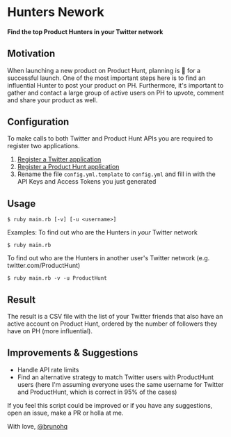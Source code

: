 # Hunters Nework
#### Find the top Product Hunters in your Twitter network

## Motivation
When launching a new product on Product Hunt, planning is 🔑 for a successful launch. 
One of the most important steps here is to find an influential Hunter to post your product on PH. Furthermore, it's important to gather and contact a large group of active users on PH to upvote, comment and share your product as well.

## Configuration
To make calls to both Twitter and Product Hunt APIs you are required to register two applications.

1. [Register a Twitter application](https://apps.twitter.com/) 
2. [Register a Product Hunt application](https://www.producthunt.com/v1/oauth/applications) 
3. Rename the file `config.yml.template` to `config.yml` and fill in with the API Keys and Access Tokens you just generated

## Usage

    $ ruby main.rb [-v] [-u <username>]

Examples:
To find out who are the Hunters in *your* Twitter network

    $ ruby main.rb

To find out who are the Hunters in another user's Twitter network (e.g. twitter.com/ProductHunt)

    $ ruby main.rb -v -u ProductHunt

## Result
The result is a CSV file with the list of your Twitter friends that also have an active account on Product Hunt, ordered by the number of followers they have on PH (more influential).

## Improvements & Suggestions
- Handle API rate limits
- Find an alternative strategy to match Twitter users with ProductHunt users (here I'm assuming everyone uses the same username for Twitter and ProductHunt, which is correct in 95% of the cases)

If you feel this script could be improved or if you have any suggestions, open an issue, make a PR or holla at me. 

With love, 
[@brunohq](http://twitter.com/brunohq)
